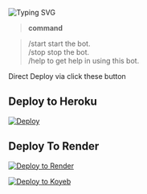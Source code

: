 ![Typing SVG](https://readme-typing-svg.herokuapp.com/?lines=Welcome+To+Txt+Uploader+Bot+!)


> **command**

> /start start the bot.  
> /stop stop the bot.  
> /help to get help in using this bot.

Direct Deploy via click these button 

## Deploy to Heroku

[![Deploy](https://www.herokucdn.com/deploy/button.svg)](https://heroku.com/deploy?template=https://www.github.com/nikhilsainiop/Saini-txt-direct)

## Deploy To Render

[![Deploy to Render](https://render.com/images/deploy-to-render-button.svg)](https://render.com/deploy?repo=https://github.com/nitinyadav798906/saini-txt-direct_2)

[![Deploy to Koyeb](https://www.koyeb.com/static/images/deploy/button.svg)](https://app.koyeb.com/deploy?name=saini-txt-direct&repository=nikhilsainiop%2FSaini-txt-direct&branch=main&instance_type=free&instances_min=0)
